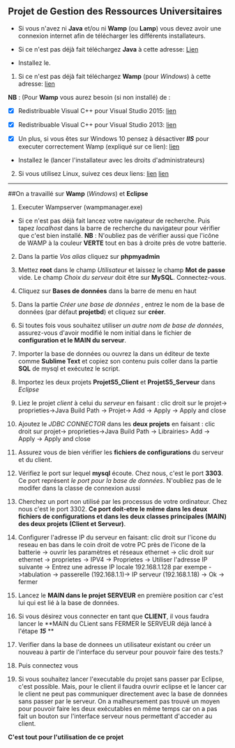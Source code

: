## Projet de Gestion des Ressources Universitaires
+ Si vous n'avez ni **Java** et/ou ni **Wamp** (ou **Lamp**) vous devez avoir une connexion internet afin de télécharger les différents installateurs.

+ Si ce n'est pas déjà fait téléchargez **Java** à cette adresse:
[Lien](https://java.com/fr/)

+ Installez le.

1. Si ce n'est pas déjà fait téléchargez **Wamp** (pour *Windows*) à cette adresse:
[lien](https://sourceforge.net/projects/wampserver/files/)

**NB** : (Pour **Wamp** vous aurez besoin (si non installé) de : 
- [x] Redistribuable Visual C++ pour Visual Studio 2015: [lien](https://www.microsoft.com/fr-FR/download/details.aspx?id=48145)

- [x] Redistribuable Visual C++ pour Visual Studio 2013: [lien](https://www.microsoft.com/fr-FR/download/details.aspx?id=40784)

- [x] Un plus, si vous êtes sur Windows 10 pensez à désactiver ***IIS*** pour executer correctement Wamp (expliqué sur ce lien): [lien](https://openclassrooms.com/forum/sujet/probleme-wampserver-windows-10#message-89111670)

+ Installez le (lancer l'installateur avec les droits d'administrateurs)

2. Si vous utilisez Linux, suivez ces deux liens:
[lien](https://doc.ubuntu-fr.org/lamp)
[lien](https://doc.ubuntu-fr.org/phpmyadmin)

---
##On a travaillé sur **Wamp** (*Windows*) et **Eclipse**

1. Executer Wampserver (wampmanager.exe)
+ Si ce n'est pas déjà fait lancez votre navigateur de recherche. Puis tapez *localhost* dans la barre de recherche du navigateur pour vérifier que c'est bien installé.
**NB** : N'oubliez pas de vérifier aussi que l'icône de WAMP à la couleur **VERTE** tout en bas à droite près de votre batterie.
2. Dans la partie *Vos alias* cliquez sur **phpmyadmin**
3. Mettez **root** dans le champ *Utilisateur* et laissez le champ **Mot de passe** vide. Le champ *Choix du serveur* doit être sur **MySQL**. Connectez-vous.
4. Cliquez sur **Bases de données** dans la barre de menu en haut

5. Dans la partie *Créer une base de données* , entrez le nom de la base de données (par défaut **projetbd**) et cliquez sur **créer**.
6. Si toutes fois vous souhaitez utiliser *un autre nom de base de données*, assurez-vous d'avoir modifié le nom initial dans le fichier de **configuration et le MAIN du serveur**.

7. Importer la base de données ou ouvrez la dans un éditeur de texte comme **Sublime Text** et copiez son contenu puis coller dans la partie **SQL** de mysql et exécutez le script.

8. Importez les deux projets **ProjetS5_Client** et **ProjetS5_Serveur** dans *Eclipse*

9. Liez le projet *client* à celui du *serveur* en faisant : clic droit sur le projet-> proprieties->Java Build Path -> Projet-> Add -> Apply -> Apply and close  

10. Ajoutez le *JDBC CONNECTOR* dans les **deux projets** en faisant : clic droit sur projet-> proprieties->Java Build Path -> Librairies> Add -> Apply -> Apply and close  

11. Assurez vous de bien vérifier les **fichiers de configurations** du serveur et du client.

12. Vérifiez le port sur lequel **mysql** écoute. Chez nous, c'est le port **3303**. Ce port représent *le port pour la base de données*. N'oubliez pas de le modifer dans la classe de connexion aussi
13.  Cherchez un port non utilisé par les processus de votre ordinateur. Chez nous c'est le port 3302. **Ce port doit-etre le même dans les deux fichiers de configurations et dans les deux classes principales (MAIN) des deux projets (Client et Serveur)**.

14. Configurer l'adresse IP du serveur en faisant: clic droit sur l'icone du reseau en bas dans le coin droit de votre PC près de l'icone de la batterie -> ouvrir les paramètres et réseaux ethernet -> clic droit sur ethernet -> proprietes -> IPV4 -> Proprietes -> Utiliser l'adresse IP suivante -> Entrez
une adresse IP locale 192.168.1.128 par exempe ->tabulation -> passerelle (192.168.1.1)-> IP serveur (192.168.1.18) -> Ok -> fermer
15. Lancez le **MAIN dans le projet SERVEUR** en première position car c'est lui qui est lié à la base de données. 

16. Si vous désirez vous connecter en tant que **CLIENT**, il vous faudra lancer le **MAIN du CLient sans FERMER le SERVEUR déjà lancé à l'étape ***15*** **

17. Verifier dans la base de donnees un utilisateur existant ou créer un nouveau à partir de l'interface du serveur pour pouvoir faire des tests.?

18. Puis connectez vous 

19. Si vous souhaitez lancer l'executable du projet sans passer par Eclipse, c'est possible. Mais, pour le client il faudra ouvrir eclipse et le lancer car le client ne peut pas communiquer directement avec la base de données sans passer par le serveur. On a malheursement pas trouvé un moyen pour pouvoir faire les deux exécutables en même temps car on 
a pas fait un bouton sur l'interface serveur nous permettant d'acceder au client.

**C'est tout pour l'utilisation de ce projet**



 



